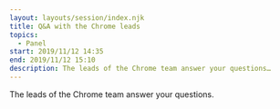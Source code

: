 ```yaml
---
layout: layouts/session/index.njk
title: Q&A with the Chrome leads
topics:
  - Panel
start: 2019/11/12 14:35
end: 2019/11/12 15:10
description: The leads of the Chrome team answer your questions…
---
```


The leads of the Chrome team answer your questions.
